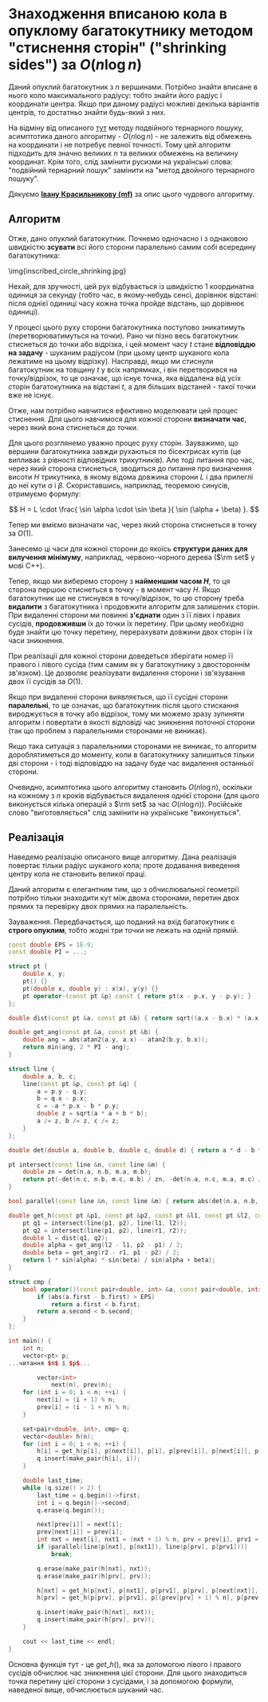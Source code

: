 # Знаходження вписаною кола в опуклому багатокутнику методом "стиснення сторін" ("shrinking sides") за $O(n \log n)$

Даний опуклий багатокутник з $n$ вершинами. Потрібно знайти вписане в нього коло максимального радіусу: тобто знайти його радіус і координати центра. Якщо при даному радіусі можливі декілька варіантів центрів, то достатньо знайти будь-який з них.

На відміну від описаного [тут](inscribed_circle_ternary) методу подвійного тернарного пошуку, асимптотика даного алгоритму - $O(n \log n)$ - не залежить від обмежень на координати і не потребує певної точності. Тому цей алгоритм підходить для значно великих $n$ та великих обмежень на величину координат. Крім того, слід замінити русизми на українські слова: "подвійний тернарний пошук" замінити на "метод двойного тернарного пошуку".

Дякуємо **[Івану Красильникову (mf)](http://acm.uva.es/board/memberlist.php?mode=viewprofile&u=4424)** за опис цього чудового алгоритму.

## Алгоритм

Отже, дано опуклий багатокутник. Почнемо одночасно і з однаковою швидкістю **зсувати** всі його сторони паралельно самим собі всередину багатокутника:

\img{inscribed_circle_shrinking.jpg}

Нехай, для зручності, цей рух відбувається із швидкістю 1 координатна одиниця за секунду (тобто час, в якому-небудь сенсі, дорівнює відстані: після однієї одиниці часу кожна точка пройде відстань, що дорівнює одиниці).

У процесі цього руху сторони багатокутника поступово зникатимуть (перетворюватимуться на точки). Рано чи пізно весь багатокутник стиснеться до точки або відрізка, і цей момент часу $t$ стане **відповіддю на задачу** - шуканим радіусом (при цьому центр шуканого кола лежатиме на цьому відрізку). Насправді, якщо ми стиснули багатокутник на товщину $t$ у всіх напрямках, і він перетворився на точку/відрізок, то це означає, що існує точка, яка віддалена від усіх сторін багатокутника на відстані $t$, а для більших відстаней - такої точки вже не існує.

Отже, нам потрібно навчитися ефективно моделювати цей процес стиснення. Для цього навчимося для кожної сторони **визначати час**, через який вона стиснеться до точки.

Для цього розглянемо уважно процес руху сторін. Зауважимо, що вершини багатокутника завжди рухаються по бісектрисах кутів (це випливає з рівності відповідних трикутників). Але тоді питання про час, через який сторона стиснеться, зводиться до питання про визначення висоти $H$ трикутника, в якому відома довжина сторони $L$ і два прилеглі до неї кути $\alpha$ і $\beta$. Скориставшись, наприклад, теоремою синусів, отримуємо формулу:

$$
H = L \cdot \frac{ \sin \alpha \cdot \sin \beta }{ \sin (\alpha + \beta) }.
$$

Тепер ми вміємо визначати час, через який сторона стиснеться в точку за $O(1)$.

Занесемо ці часи для кожної сторони до якоїсь **структури даних для вилучення мінімуму**, наприклад, червоно-чорного дерева ($\rm set$ у мові C++).

Тепер, якщо ми виберемо сторону з **найменшим часом $H$**, то ця сторона першою стиснеться в точку - в момент часу $H$. Якщо багатокутник ще не стиснувся в точку/відрізок, то цю сторону треба **видалити** з багатокутника і продовжити алгоритм для залишених сторін. При видаленні сторони ми повинні **з'єднати** один з її лівих і правих сусідів, **продовживши** їх до точки їх перетину. При цьому необхідно буде знайти цю точку перетину, перерахувати довжини двох сторін і їх часи зникнення.

При реалізації для кожної сторони доведеться зберігати номер її правого і лівого сусіда (тим самим як у багатокутнику з двостороннім зв'язком). Це дозволяє реалізувати видалення сторони і зв'язування двох її сусідів за $O(1)$.

Якщо при видаленні сторони виявляється, що її сусідні сторони **паралельні**, то це означає, що багатокутник після цього стискання вироджується в точку або відрізок, тому ми можемо зразу зупиняти алгоритм і повертати в якості відповіді час зникнення поточної сторони (так що проблем з паралельними сторонами не виникає).

Якщо така ситуація з паралельними сторонами не виникає, то алгоритм дороблятиметься до моменту, коли в багатокутнику залишиться тільки дві сторони - і тоді відповіддю на задачу буде час видалення останньої сторони.

Очевидно, асимптотика цього алгоритму становить $O(n \log n)$, оскільки на кожному з $n$ кроків відбувається видалення однієї сторони (для цього виконується кілька операцій з $\rm set$ за час $O(n \log n)$). Російське слово "виготовляється" слід замінити на українське "виконується".

## Реалізація

Наведемо реалізацію описаного вище алгоритму. Дана реалізація повертає тільки радіус шуканого кола; проте додавання виведення центру кола не становить великої праці.

Даний алгоритм є елегантним тим, що з обчислювальної геометрії потрібно тільки знаходити кут між двома сторонами, перетин двох прямих та перевірку двох прямих на паралельність.

Зауваження. Передбачається, що поданий на вхід багатокутник є **строго опуклим**, тобто жодні три точки не лежать на одній прямій.

<!--- TODO: specify code snippet id -->
``` cpp
const double EPS = 1E-9;
const double PI = ...;

struct pt {
    double x, y;
    pt() {}
    pt(double x, double y) : x(x), y(y) {}
    pt operator-(const pt &p) const { return pt(x - p.x, y - p.y); }
};

double dist(const pt &a, const pt &b) { return sqrt((a.x - b.x) * (a.x - b.x) + (a.y - b.y) * (a.y - b.y)); }

double get_ang(const pt &a, const pt &b) {
    double ang = abs(atan2(a.y, a.x) - atan2(b.y, b.x));
    return min(ang, 2 * PI - ang);
}

struct line {
    double a, b, c;
    line(const pt &p, const pt &q) {
        a = p.y - q.y;
        b = q.x - p.x;
        c = -a * p.x - b * p.y;
        double z = sqrt(a * a + b * b);
        a /= z, b /= z, c /= z;
    }
};

double det(double a, double b, double c, double d) { return a * d - b * c; }

pt intersect(const line &n, const line &m) {
    double zn = det(n.a, n.b, m.a, m.b);
    return pt(-det(n.c, n.b, m.c, m.b) / zn, -det(n.a, n.c, m.a, m.c) / zn);
}

bool parallel(const line &n, const line &m) { return abs(det(n.a, n.b, m.a, m.b)) < EPS; }

double get_h(const pt &p1, const pt &p2, const pt &l1, const pt &l2, const pt &r1, const pt &r2) {
    pt q1 = intersect(line(p1, p2), line(l1, l2));
    pt q2 = intersect(line(p1, p2), line(r1, r2));
    double l = dist(q1, q2);
    double alpha = get_ang(l2 - l1, p2 - p1) / 2;
    double beta = get_ang(r2 - r1, p1 - p2) / 2;
    return l * sin(alpha) * sin(beta) / sin(alpha + beta);
}

struct cmp {
    bool operator()(const pair<double, int> &a, const pair<double, int> &b) const {
        if (abs(a.first - b.first) > EPS)
            return a.first < b.first;
        return a.second < b.second;
    }
};

int main() {
    int n;
    vector<pt> p;
...читання $n$ і $p$...

        vector<int>
            next(n), prev(n);
    for (int i = 0; i < n; ++i) {
        next[i] = (i + 1) % n;
        prev[i] = (i - 1 + n) % n;
    }

    set<pair<double, int>, cmp> q;
    vector<double> h(n);
    for (int i = 0; i < n; ++i) {
        h[i] = get_h(p[i], p[next[i]], p[i], p[prev[i]], p[next[i]], p[next[next[i]]]);
        q.insert(make_pair(h[i], i));
    }

    double last_time;
    while (q.size() > 2) {
        last_time = q.begin()->first;
        int i = q.begin()->second;
        q.erase(q.begin());

        next[prev[i]] = next[i];
        prev[next[i]] = prev[i];
        int nxt = next[i], nxt1 = (nxt + 1) % n, prv = prev[i], prv1 = (prv + 1) % n;
        if (parallel(line(p[nxt], p[nxt1]), line(p[prv], p[prv1])))
            break;

        q.erase(make_pair(h[nxt], nxt));
        q.erase(make_pair(h[prv], prv));

        h[nxt] = get_h(p[nxt], p[nxt1], p[prv1], p[prv], p[next[nxt]], p[(next[nxt] + 1) % n]);
        h[prv] = get_h(p[prv], p[prv1], p[(prev[prv] + 1) % n], p[prev[prv]], p[nxt], p[nxt1]);

        q.insert(make_pair(h[nxt], nxt));
        q.insert(make_pair(h[prv], prv));
    }

    cout << last_time << endl;
}
```

Основна функція тут - це $get\_h()$, яка за допомогою лівого і правого сусідів обчислює час зникнення цієї сторони. Для цього знаходиться точка перетину цієї сторони з сусідами, і за допомогою формули, наведеної вище, обчислюється шуканий час.